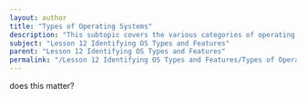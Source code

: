 ```yaml
---
layout: author
title: "Types of Operating Systems"
description: "This subtopic covers the various categories of operating systems, including but not limited to desktop, server, mobile, embedded, and real-time operating systems. It explores the distinct features and functions of each type, illustrating how different operating systems are optimized for specific tasks or environments. Additionally, the subtopic provides insight into the advantages and disadvantages associated with each type, as well as examples of common operating systems that fall into these categories."
subject: "Lesson 12 Identifying OS Types and Features"
parent: "Lesson 12 Identifying OS Types and Features"
permalink: "/Lesson 12 Identifying OS Types and Features/Types of Operating Systems/"
---
```


does this matter?
